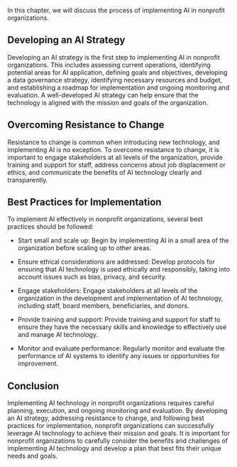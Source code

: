 

In this chapter, we will discuss the process of implementing AI in nonprofit organizations.

Developing an AI Strategy
-------------------------

Developing an AI strategy is the first step to implementing AI in nonprofit organizations. This includes assessing current operations, identifying potential areas for AI application, defining goals and objectives, developing a data governance strategy, identifying necessary resources and budget, and establishing a roadmap for implementation and ongoing monitoring and evaluation. A well-developed AI strategy can help ensure that the technology is aligned with the mission and goals of the organization.

Overcoming Resistance to Change
-------------------------------

Resistance to change is common when introducing new technology, and implementing AI is no exception. To overcome resistance to change, it is important to engage stakeholders at all levels of the organization, provide training and support for staff, address concerns about job displacement or ethics, and communicate the benefits of AI technology clearly and transparently.

Best Practices for Implementation
---------------------------------

To implement AI effectively in nonprofit organizations, several best practices should be followed:

* Start small and scale up: Begin by implementing AI in a small area of the organization before scaling up to other areas.

* Ensure ethical considerations are addressed: Develop protocols for ensuring that AI technology is used ethically and responsibly, taking into account issues such as bias, privacy, and security.

* Engage stakeholders: Engage stakeholders at all levels of the organization in the development and implementation of AI technology, including staff, board members, beneficiaries, and donors.

* Provide training and support: Provide training and support for staff to ensure they have the necessary skills and knowledge to effectively use and manage AI technology.

* Monitor and evaluate performance: Regularly monitor and evaluate the performance of AI systems to identify any issues or opportunities for improvement.

Conclusion
----------

Implementing AI technology in nonprofit organizations requires careful planning, execution, and ongoing monitoring and evaluation. By developing an AI strategy, addressing resistance to change, and following best practices for implementation, nonprofit organizations can successfully leverage AI technology to achieve their mission and goals. It is important for nonprofit organizations to carefully consider the benefits and challenges of implementing AI technology and develop a plan that best fits their unique needs and goals.
